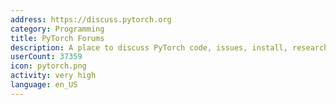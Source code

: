 ```yaml
---
address: https://discuss.pytorch.org
category: Programming
title: PyTorch Forums
description: A place to discuss PyTorch code, issues, install, research
userCount: 37359
icon: pytorch.png
activity: very high
language: en_US
---
```

